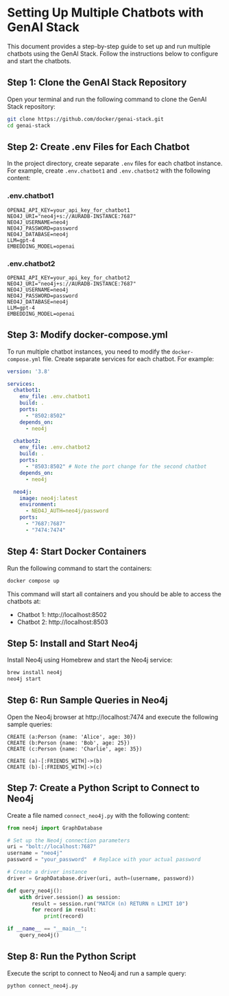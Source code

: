 
# Setting Up Multiple Chatbots with GenAI Stack

This document provides a step-by-step guide to set up and run multiple chatbots using the GenAI Stack. 
Follow the instructions below to configure and start the chatbots.

## Step 1: Clone the GenAI Stack Repository
Open your terminal and run the following command to clone the GenAI Stack repository:

```bash
git clone https://github.com/docker/genai-stack.git
cd genai-stack
```

## Step 2: Create .env Files for Each Chatbot
In the project directory, create separate `.env` files for each chatbot instance. 
For example, create `.env.chatbot1` and `.env.chatbot2` with the following content:

### .env.chatbot1
```plaintext
OPENAI_API_KEY=your_api_key_for_chatbot1
NEO4J_URI="neo4j+s://AURADB-INSTANCE:7687"
NEO4J_USERNAME=neo4j
NEO4J_PASSWORD=password
NEO4J_DATABASE=neo4j
LLM=gpt-4
EMBEDDING_MODEL=openai
```

### .env.chatbot2
```plaintext
OPENAI_API_KEY=your_api_key_for_chatbot2
NEO4J_URI="neo4j+s://AURADB-INSTANCE:7687"
NEO4J_USERNAME=neo4j
NEO4J_PASSWORD=password
NEO4J_DATABASE=neo4j
LLM=gpt-4
EMBEDDING_MODEL=openai
```

## Step 3: Modify docker-compose.yml
To run multiple chatbot instances, you need to modify the `docker-compose.yml` file. 
Create separate services for each chatbot. For example:

```yaml
version: '3.8'

services:
  chatbot1:
    env_file: .env.chatbot1
    build: .
    ports:
      - "8502:8502"
    depends_on:
      - neo4j

  chatbot2:
    env_file: .env.chatbot2
    build: .
    ports:
      - "8503:8502" # Note the port change for the second chatbot
    depends_on:
      - neo4j

  neo4j:
    image: neo4j:latest
    environment:
      - NEO4J_AUTH=neo4j/password
    ports:
      - "7687:7687"
      - "7474:7474"
```

## Step 4: Start Docker Containers
Run the following command to start the containers:

```bash
docker compose up
```

This command will start all containers and you should be able to access the chatbots at:
- Chatbot 1: http://localhost:8502
- Chatbot 2: http://localhost:8503

## Step 5: Install and Start Neo4j
Install Neo4j using Homebrew and start the Neo4j service:

```bash
brew install neo4j
neo4j start
```

## Step 6: Run Sample Queries in Neo4j
Open the Neo4j browser at http://localhost:7474 and execute the following sample queries:

```cypher
CREATE (a:Person {name: 'Alice', age: 30})
CREATE (b:Person {name: 'Bob', age: 25})
CREATE (c:Person {name: 'Charlie', age: 35})

CREATE (a)-[:FRIENDS_WITH]->(b)
CREATE (b)-[:FRIENDS_WITH]->(c)
```

## Step 7: Create a Python Script to Connect to Neo4j
Create a file named `connect_neo4j.py` with the following content:

```python
from neo4j import GraphDatabase

# Set up the Neo4j connection parameters
uri = "bolt://localhost:7687"
username = "neo4j"
password = "your_password"  # Replace with your actual password

# Create a driver instance
driver = GraphDatabase.driver(uri, auth=(username, password))

def query_neo4j():
    with driver.session() as session:
        result = session.run("MATCH (n) RETURN n LIMIT 10")
        for record in result:
            print(record)

if __name__ == "__main__":
    query_neo4j()
```

## Step 8: Run the Python Script
Execute the script to connect to Neo4j and run a sample query:

```bash
python connect_neo4j.py
```
